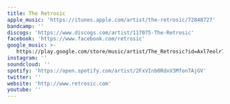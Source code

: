 ```yaml
---
title: The Retrosic
apple_music: 'https://itunes.apple.com/artist/the-retrosic/72848727'
bandcamp: ''
discogs: 'https://www.discogs.com/artist/117075-The-Retrosic'
facebook: 'https://www.facebook.com/retrosic'
google_music: >-
   https://play.google.com/store/music/artist/The_Retrosic?id=Axl7eolr74xy2bbkxxra3otth3e
instagram: ''
soundcloud: ''
spotify: 'https://open.spotify.com/artist/2FxVInb0RdxV3MfonTAjGV'
twitter: ''
website: 'http://www.retrosic.com'
youtube: ''
---
```

